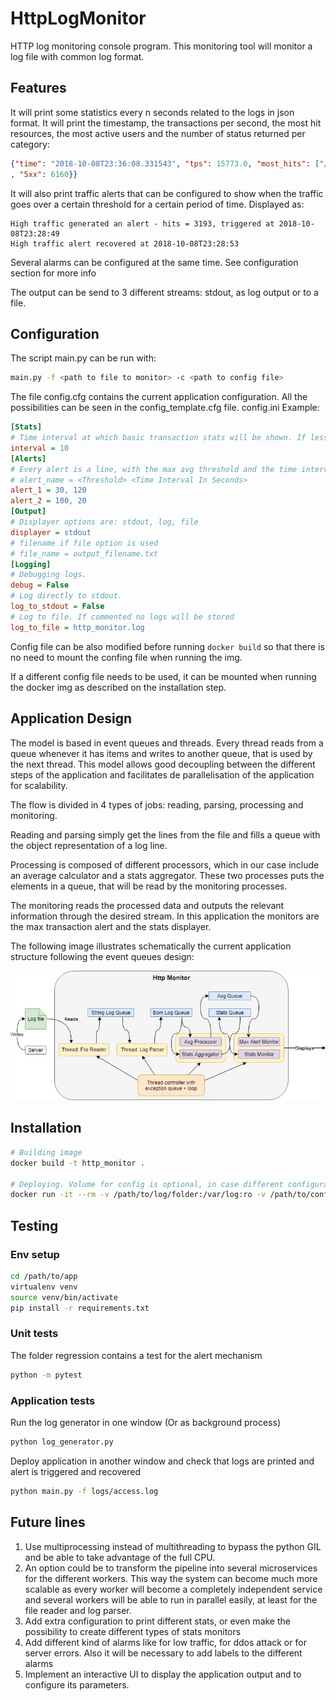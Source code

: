 # HttpLogMonitor
HTTP log monitoring console program. This monitoring tool will monitor a log file with common log format.
## Features
It will print some statistics every n seconds related to the logs in json format. It will print the timestamp, the transactions per second, the most hit resources, the most active users and the number of status returned per category:
```json
{"time": "2018-10-08T23:36:08.331543", "tps": 15773.0, "most_hits": ["/users", "/statistics", "/api"], "most_active_users": ["Alan", "Thom", "Clara"], "status_codes": {"2xx": 5599, "3xx": 4465, "4xx": 13668
, "5xx": 6160}}
```
It will also print traffic alerts that can be configured to show when the traffic goes over a certain threshold for a certain period of time. Displayed as:
```
High traffic generated an alert - hits = 3193, triggered at 2018-10-08T23:28:49
High traffic alert recovered at 2018-10-08T23:28:53
```
Several alarms can be configured at the same time. See configuration section for more info

The output can be send to 3 different streams: stdout, as log output or to a file.

## Configuration
The script main.py can be run with:
```bash
main.py -f <path to file to monitor> -c <path to config file>
```


The file config.cfg contains the current application configuration. All the possibilities can be seen in the config_template.cfg file. 
config.ini Example:
```ini
[Stats]
# Time interval at which basic transaction stats will be shown. If less than 0 or not specified no status will be printed
interval = 10
[Alerts]
# Every alert is a line, with the max avg threshold and the time interval
# alert_name = <Threshold> <Time Interval In Seconds>
alert_1 = 30, 120
alert_2 = 100, 20
[Output]
# Displayer options are: stdout, log, file
displayer = stdout
# filename if file option is used
# file_name = output_filename.txt
[Logging]
# Debugging logs.
debug = False
# Log directly to stdout.
log_to_stdout = False
# Log to file. If commented no logs will be stored
log_to_file = http_monitor.log
```

Config file can be also modified before running ```docker build``` so that there is no need to mount the confing file when running the img.

If a different config file needs to be used, it can be mounted when running the docker img as described on the installation step.


## Application Design

The model is based in event queues and threads. Every thread reads from a queue whenever it has items and writes to another queue, that is used by the next thread.
This model allows good decoupling between the different steps of the application and facilitates de parallelisation of the application for scalability.

The flow is divided in 4 types of jobs: reading, parsing, processing and monitoring. 

Reading and parsing simply get the lines from the file and fills a queue with the object representation of a log line.

Processing is composed of different processors, which in our case include an average calculator and a stats aggregator. These two processes puts the elements in a queue, that will be read by the monitoring processes.

The monitoring reads the processed data and outputs the relevant information through the desired stream. In this application the monitors are the max transaction alert and the stats displayer.

The following image illustrates schematically the current application structure following the event queues design:

![alt text](http_monitor_schema.jpg)

## Installation
```bash
# Building image
docker build -t http_monitor .

# Deploying. Volume for config is optional, in case different configuration is required
docker run -it --rm -v /path/to/log/folder:/var/log:ro -v /path/to/config/file.cfg:/usr/src/config.cfg:ro http_monitor
```


## Testing
### Env setup
```bash
cd /path/to/app
virtualenv venv
source venv/bin/activate
pip install -r requirements.txt
```
### Unit tests
The folder regression contains a test for the alert mechanism
```bash
python -m pytest
```
### Application tests
Run the log generator in one window (Or as background process)
```bash
python log_generator.py
```
Deploy application in another window and check that logs are printed and alert is triggered and recovered
```bash
python main.py -f logs/access.log
```

## Future lines
1. Use multiprocessing instead of multithreading to bypass the python GIL and be able to take advantage of the full CPU.
1. An option could be to transform the pipeline into several microservices for the different workers. 
This way the system can become much more scalable as every worker will become a completely independent service and several workers will be able to run in parallel easily, 
at least for the file reader and log parser.
2. Add extra configuration to print different stats, or even make the possibility to create different types of stats monitors
3. Add different kind of alarms like for low traffic, for ddos attack or for server errors. 
Also it will be necessary to add labels to the different alarms
4. Implement an interactive UI to display the application output and to configure its parameters.
